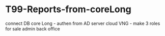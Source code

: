 # T99-Reports-from-coreLong
connect DB core Long - authen from AD server cloud VNG - make 3 roles for sale admin back office
